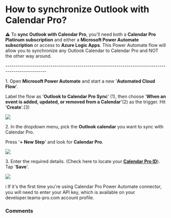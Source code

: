 # How to synchronize Outlook with Calendar Pro?

<p class="no-margin">⚠️ To <b>sync Outlook with Calendar Pro</b>, you'll need both a <b>Calendar Pro Platinum subscription</b> and either a <b>Microsoft Power Automate subscription</b> or access to <b>Azure Logic Apps</b>. This Power Automate flow will allow you to synchronize any Outlook Calendar to Calendar Pro and NOT the other way around. </p>
<p class="no-margin"></p>
<p class="no-margin">--------------------------------------------------------------------------------------------------</p>
<p class="no-margin"></p>
<p class="no-margin">1. Open <b>Microsoft Power Automate</b> and start a new '<b>Automated Cloud Flow</b>'.</p>
<p class="no-margin">Label the flow as '<b>Outlook to Calendar Pro Sync</b>' (1), then choose '<b>When an event is added, updated, or removed from a Calendar</b>'(2) as the trigger. Hit '<b>Create</b>'.(3)</p>
<div class="intercom-container"><img src="/assets/img/teams-pro/image_197.png"></div><p class="no-margin"></p>
<p class="no-margin">2. In the dropdown menu, pick the <b>Outlook calendar</b> you want to sync with Calendar Pro.</p>
<p class="no-margin">Press '<b>+ New Step</b>' and look for <b>Calendar Pro</b>.</p>
<div class="intercom-container"><img src="/assets/img/teams-pro/image_198.png"></div><p class="no-margin"></p>
<p class="no-margin">3. Enter the required details. (Check here to locate your <b><a href="https://docs.teams-pro.com/en/articles/6890505-how-to-check-the-calendar-id" target="_blank" class="intercom-content-link">Calendar Pro ID</a></b>). Tap '<b>Save</b>'.</p>
<p class="no-margin"></p>
<div class="intercom-container"><img src="/assets/img/teams-pro/image_199.png"></div><p class="no-margin">ℹ️ If it's the first time you're using Calendar Pro Power Automate connector, you will need to enter your API key, which is available on your <a target="_blank" class="intercom-content-link">developer.teams-pro.com account profile</a>. </p>

### Comments
<Comments />
